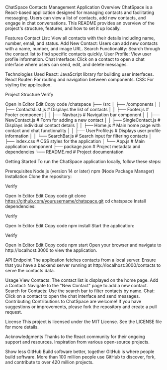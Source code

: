 ChatSpace Contacts Management Application
Overview
ChatSpace is a React-based application designed for managing contacts and facilitating messaging. Users can view a list of contacts, add new contacts, and engage in chat conversations. This README provides an overview of the project's structure, features, and how to set it up locally.

Features
Contact List: View all contacts with their details including name, number, email, and status.
Add New Contact: Users can add new contacts with a name, number, and image URL.
Search Functionality: Search through the contact list to find specific contacts quickly.
User Profile: View user profile information.
Chat Interface: Click on a contact to open a chat interface where users can send, edit, and delete messages.

Technologies Used
React: JavaScript library for building user interfaces.
React Router: For routing and navigation between components.
CSS: For styling the application.

Project Structure
Verify

Open In Editor
Edit
Copy code
/chatspace
├── /src
│   ├── /components
│   │   ├── ContactsList.js        # Displays the list of contacts
│   │   ├── Footer.js              # Footer component
│   │   ├── Navbar.js              # Navigation bar component
│   │   ├── NewContact.js          # Form for adding a new contact
│   │   ├── SingleContact.js        # Displays individual contact details
│   │   ├── Home.js                # Main home page with contact and chat functionality
│   │   ├── UserProfile.js         # Displays user profile information
│   │   └── SearchBar.js           # Search input for filtering contacts
│   ├── index.css                  # CSS styles for the application
│   └── App.js                     # Main application component
├── package.json                    # Project metadata and dependencies
└── README.md                       # Project documentation

Getting Started
To run the ChatSpace application locally, follow these steps:

Prerequisites
Node.js (version 14 or later)
npm (Node Package Manager)
Installation
Clone the repository:

Verify

Open In Editor
Edit
Copy code
git clone https://github.com/yourusername/chatspace.git
cd chatspace
Install dependencies:

Verify

Open In Editor
Edit
Copy code
npm install
Start the application:

Verify

Open In Editor
Edit
Copy code
npm start
Open your browser and navigate to http://localhost:3000 to view the application.

API Endpoint
The application fetches contacts from a local server. Ensure that you have a backend server running at http://localhost:3000/contacts to serve the contacts data.

Usage
View Contacts: The contact list is displayed on the home page.
Add a Contact: Navigate to the "New Contact" page to add a new contact.
Search for Contacts: Use the search bar to filter contacts by name.
Chat: Click on a contact to open the chat interface and send messages.
Contributing
Contributions to ChatSpace are welcome! If you have suggestions or improvements, please fork the repository and create a pull request.

License
This project is licensed under the MIT License. See the LICENSE file for more details.

Acknowledgments
Thanks to the React community for their ongoing support and resources.
Inspiration from various open-source projects.

Show less
GitHub
Build software better, together
GitHub is where people build software. More than 100 million people use GitHub to discover, fork, and contribute to over 420 million projects.
